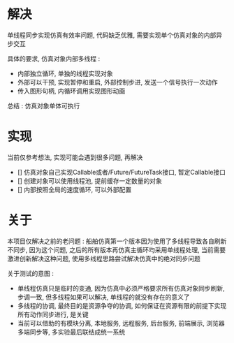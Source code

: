
# 解决 

单线程同步实现仿真有效率问题, 代码缺乏优雅, 需要实现单个仿真对象的内部异步交互  

具体的要求, 仿真对象内部多线程 : 

- 内部独立循环, 单独的线程实现对象  
- 外部可以干预, 实现暂停和重启, 外部控制步进, 发送一个信号执行一次动作  
- 传入图形句柄, 内循环调用实现图形动画  

总结 : 仿真对象单体可执行  


# 实现 

当前仅参考想法, 实现可能会遇到很多问题, 再解决  

- [] 仿真对象自己实现Callable或者/Future/FutureTask接口, 暂定Callable接口  
- [] 创建对象可以使用线程池, 提前缓存一定数量的对象  
- [] 内部按照全局的速度循环, 可以外部配置  


# 关于 

本项目仅解决之前的老问题 : 船舶仿真第一个版本因为使用了多线程导致各自刷新不同步, 因为这个问题, 之后的所有版本再仿真主循环均采用单线程处理, 当前需要激进创新解决这种问题, 使用多线程思路尝试解决仿真中的绝对同步问题  

关于测试的意图 : 

- 单线程仿真只是临时的变通, 因为仿真中必须严格要求所有仿真对象同步刷新, 步调一致, 但多线程如果可以解决, 单线程的就没有存在的意义了  
- 多线程的协调, 最终目的是资源争夺的协调, 如何保证在资源有限的前提下实现所有动作同步进行, 是关键  
- 当前可以借助的有模块分离, 本地服务, 远程服务, 后台服务, 前端展示, 浏览器多端同步等, 多实验最后联结成统一系统  




